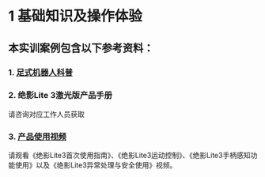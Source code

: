 # 1 基础知识及操作体验
## 本实训案例包含以下参考资料：
### 1. [足式机器人科普](./足式机器人科普.pdf)
### 2. 绝影Lite 3激光版产品手册
请咨询对应工作人员获取
### 3. [产品使用视频](https://www.deeprobotics.cn/robot/index/support.html#download)
请观看《绝影Lite3首次使用指南》、《绝影Lite3运动控制》、《绝影Lite3手柄感知功能使用》以及《绝影Lite3异常处理与安全使用》视频。